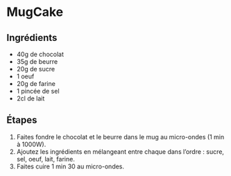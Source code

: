 # MugCake

## Ingrédients

- 40g de chocolat  
- 35g de beurre  
- 20g de sucre  
- 1 oeuf  
- 20g de farine  
- 1 pincée de sel  
- 2cl de lait  

## Étapes

1. Faites fondre le chocolat et le beurre dans le mug au micro-ondes (1 min à 1000W).  
1. Ajoutez les ingrédients en mélangeant entre chaque dans l’ordre : sucre, sel, oeuf, lait, farine.  
1. Faites cuire 1 min 30 au micro-ondes.  
